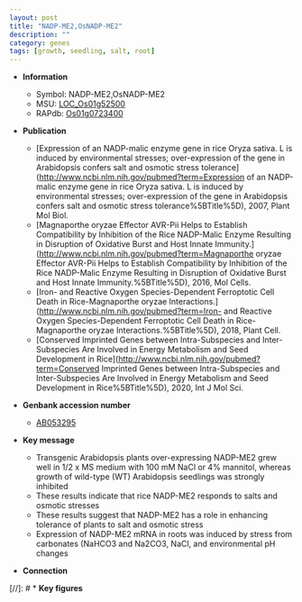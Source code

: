 ```yaml
---
layout: post
title: "NADP-ME2,OsNADP-ME2"
description: ""
category: genes
tags: [growth, seedling, salt, root]
---
```


* **Information**  
    + Symbol: NADP-ME2,OsNADP-ME2  
    + MSU: [LOC_Os01g52500](http://rice.uga.edu/cgi-bin/ORF_infopage.cgi?orf=LOC_Os01g52500)  
    + RAPdb: [Os01g0723400](http://rapdb.dna.affrc.go.jp/viewer/gbrowse_details/irgsp1?name=Os01g0723400)  

* **Publication**  
    + [Expression of an NADP-malic enzyme gene in rice Oryza sativa. L is induced by environmental stresses; over-expression of the gene in Arabidopsis confers salt and osmotic stress tolerance](http://www.ncbi.nlm.nih.gov/pubmed?term=Expression of an NADP-malic enzyme gene in rice Oryza sativa. L is induced by environmental stresses; over-expression of the gene in Arabidopsis confers salt and osmotic stress tolerance%5BTitle%5D), 2007, Plant Mol Biol.
    + [Magnaporthe oryzae Effector AVR-Pii Helps to Establish Compatibility by Inhibition of the Rice NADP-Malic Enzyme Resulting in Disruption of Oxidative Burst and Host Innate Immunity.](http://www.ncbi.nlm.nih.gov/pubmed?term=Magnaporthe oryzae Effector AVR-Pii Helps to Establish Compatibility by Inhibition of the Rice NADP-Malic Enzyme Resulting in Disruption of Oxidative Burst and Host Innate Immunity.%5BTitle%5D), 2016, Mol Cells.
    + [Iron- and Reactive Oxygen Species-Dependent Ferroptotic Cell Death in Rice-Magnaporthe oryzae Interactions.](http://www.ncbi.nlm.nih.gov/pubmed?term=Iron- and Reactive Oxygen Species-Dependent Ferroptotic Cell Death in Rice-Magnaporthe oryzae Interactions.%5BTitle%5D), 2018, Plant Cell.
    + [Conserved Imprinted Genes between Intra-Subspecies and Inter-Subspecies Are Involved in Energy Metabolism and Seed Development in Rice](http://www.ncbi.nlm.nih.gov/pubmed?term=Conserved Imprinted Genes between Intra-Subspecies and Inter-Subspecies Are Involved in Energy Metabolism and Seed Development in Rice%5BTitle%5D), 2020, Int J Mol Sci.

* **Genbank accession number**  
    + [AB053295](http://www.ncbi.nlm.nih.gov/nuccore/AB053295)

* **Key message**  
    + Transgenic Arabidopsis plants over-expressing NADP-ME2 grew well in 1/2 x MS medium with 100 mM NaCl or 4% mannitol, whereas growth of wild-type (WT) Arabidopsis seedlings was strongly inhibited
    + These results indicate that rice NADP-ME2 responds to salts and osmotic stresses
    + These results suggest that NADP-ME2 has a role in enhancing tolerance of plants to salt and osmotic stress
    + Expression of NADP-ME2 mRNA in roots was induced by stress from carbonates (NaHCO3 and Na2CO3, NaCl, and environmental pH changes

* **Connection**  

[//]: # * **Key figures**  


